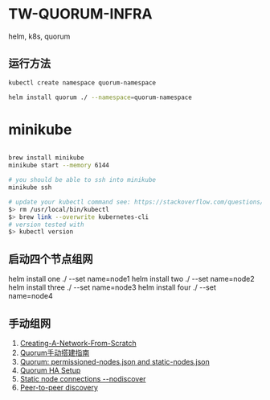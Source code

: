 # TW-QUORUM-INFRA
helm, k8s, quorum 

## 运行方法

```bash
kubectl create namespace quorum-namespace

helm install quorum ./ --namespace=quorum-namespace

```


# minikube

```bash

brew install minikube
minikube start --memory 6144

# you should be able to ssh into minikube
minikube ssh

# update your kubectl command see: https://stackoverflow.com/questions/55417410/kubernetes-create-deployment-unexpected-schemaerror 
$> rm /usr/local/bin/kubectl
$> brew link --overwrite kubernetes-cli
# version tested with
$> kubectl version
```


## 启动四个节点组网

helm install one ./ --set name=node1
helm install two ./ --set name=node2  
helm install three ./ --set name=node3 
helm install four ./ --set name=node4  


## 手动组网

1. [Creating-A-Network-From-Scratch](http://docs.goquorum.com/en/latest/Getting%20Started/Creating-A-Network-From-Scratch/#tessera)
2. [Quorum手动搭建指南](https://www.jianshu.com/p/b4ddb24b2720)
3. [Quorum: permissioned-nodes.json and static-nodes.json](https://ethereum.stackexchange.com/questions/64267/quorum-permissioned-nodes-js-and-static-nodes-js)
4. [Quorum HA Setup](http://docs.goquorum.com/en/latest/How-To-Guides/HA_Setup/)
5. [Static node connections --nodiscover](https://docs.goquorum.com/en/latest/How-To-Guides/adding_nodes/)
6. [Peer-to-peer discovery](https://docs.goquorum.com/en/latest/How-To-Guides/adding_nodes/)
